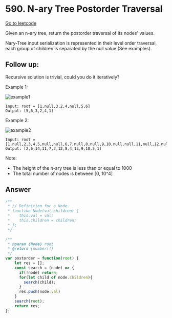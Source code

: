 # 590. N-ary Tree Postorder Traversal

[Go to leetcode](https://leetcode.com/problems/n-ary-tree-postorder-traversal/)

Given an n-ary tree, return the postorder traversal of its nodes' values.

Nary-Tree input serialization is represented in their level order traversal, each group of children is separated by the null value (See examples).

## Follow up:

Recursive solution is trivial, could you do it iteratively?

Example 1:

![example1](https://assets.leetcode.com/uploads/2018/10/12/narytreeexample.png)

```
Input: root = [1,null,3,2,4,null,5,6]
Output: [5,6,3,2,4,1]
```

Example 2:

![example2](https://assets.leetcode.com/uploads/2019/11/08/sample_4_964.png)

```
Input: root = [1,null,2,3,4,5,null,null,6,7,null,8,null,9,10,null,null,11,null,12,null,13,null,null,14]
Output: [2,6,14,11,7,3,12,8,4,13,9,10,5,1]
```
 
Note:

- The height of the n-ary tree is less than or equal to 1000
- The total number of nodes is between [0, 10^4]

## Answer

```js
/**
 * // Definition for a Node.
 * function Node(val,children) {
 *    this.val = val;
 *    this.children = children;
 * };
 */

/**
 * @param {Node} root
 * @return {number[]}
 */
var postorder = function(root) {
    let res = [];
    const search = (node) => {
      if(!node) return;
      for(let child of node.children){
        search(child);
      }
      res.push(node.val)
    }
    search(root);
    return res;
};


```